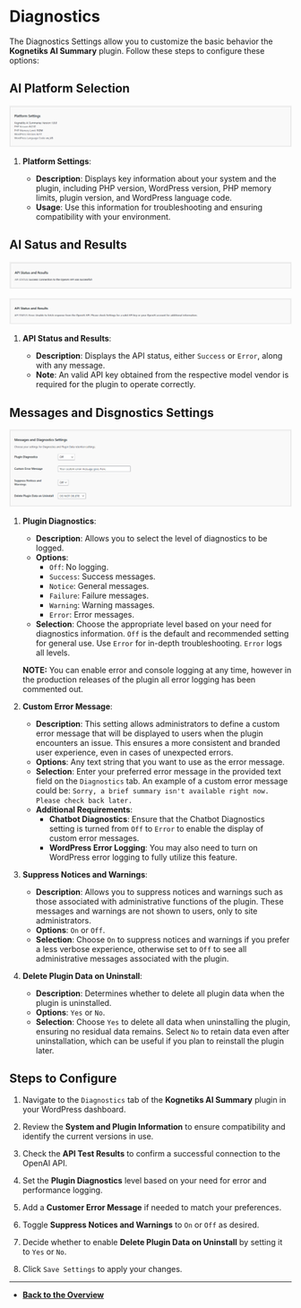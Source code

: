 # Diagnostics

The Diagnostics Settings allow you to customize the basic behavior the **Kognetiks AI Summary** plugin. Follow these steps to configure these options:

## AI Platform Selection

![Platform Settings](platform-settings.png)

1. **Platform Settings**:

   - **Description**: Displays key information about your system and the plugin, including PHP version, WordPress version, PHP memory limits, plugin version, and WordPress language code.
   - **Usage**: Use this information for troubleshooting and ensuring compatibility with your environment.

## AI Satus and Results

![API Status and Results - Success](api-status-and-results-success.png)

![API Status and Results - Error](api-status-and-results-error.png)

1. **API Status and Results**:

   - **Description**: Displays the API status, either `Success` or `Error`, along with any message.
   - **Note**: An valid API key obtained from the respective model vendor is required for the plugin to operate correctly.

## Messages and Disgnostics Settings

![Messages and Diagnostics Settings](messages-and-diagnostics-settings.png)

1. **Plugin Diagnostics**:
   - **Description**: Allows you to select the level of diagnostics to be logged.
   - **Options**: 
     - `Off`: No logging.
     - `Success`: Success messages.
     - `Notice`: General messages.
     - `Failure`: Failure messages.
     - `Warning`: Warning massages.
     - `Error`: Error messages.
   - **Selection**: Choose the appropriate level based on your need for diagnostics information. `Off` is the default and recommended setting for general use. Use `Error` for in-depth troubleshooting. `Error` logs all levels.

   **NOTE:** You can enable error and console logging at any time, however in the production releases of the plugin all error logging has been commented out.

2. **Custom Error Message**:
   - **Description**: This setting allows administrators to define a custom error message that will be displayed to users when the plugin encounters an issue. This ensures a more consistent and branded user experience, even in cases of unexpected errors.
   - **Options**: Any text string that you want to use as the error message.
   - **Selection**: Enter your preferred error message in the provided text field on the `Diagnostics` tab. An example of a custom error message could be:
     `
     Sorry, a brief summary isn't available right now.  Please check back later.
     `
   - **Additional Requirements**:
     - **Chatbot Diagnostics**: Ensure that the Chatbot Diagnostics setting is turned from `Off` to `Error` to enable the display of custom error messages.
     - **WordPress Error Logging**: You may also need to turn on WordPress error logging to fully utilize this feature.

3. **Suppress Notices and Warnings**:
   - **Description**: Allows you to suppress notices and warnings such as those associated with administrative functions of the plugin.  These messages and warnings are not shown to users, only to site administrators.
   - **Options**: `On` or `Off`.
   - **Selection**: Choose `On` to suppress notices and warnings if you prefer a less verbose experience, otherwise set to `Off` to see all administrative messages associated with the plugin.

4. **Delete Plugin Data on Uninstall**:
   - **Description**: Determines whether to delete all plugin data when the plugin is uninstalled.
   - **Options**: `Yes` or `No`.
   - **Selection**: Choose `Yes` to delete all data when uninstalling the plugin, ensuring no residual data remains. Select `No` to retain data even after uninstallation, which can be useful if you plan to reinstall the plugin later.

## Steps to Configure

1. Navigate to the `Diagnostics` tab of the **Kognetiks AI Summary** plugin in your WordPress dashboard.

2. Review the **System and Plugin Information** to ensure compatibility and identify the current versions in use.

3. Check the **API Test Results** to confirm a successful connection to the OpenAI API.

4. Set the **Plugin Diagnostics** level based on your need for error and performance logging.

5. Add a **Customer Error Message** if needed to match your preferences.

6. Toggle **Suppress Notices and Warnings** to `On` or `Off` as desired.

7. Decide whether to enable **Delete Plugin Data on Uninstall** by setting it to `Yes` or `No`.

8. Click `Save Settings` to apply your changes.

---

* **[Back to the Overview](/overview.md)**